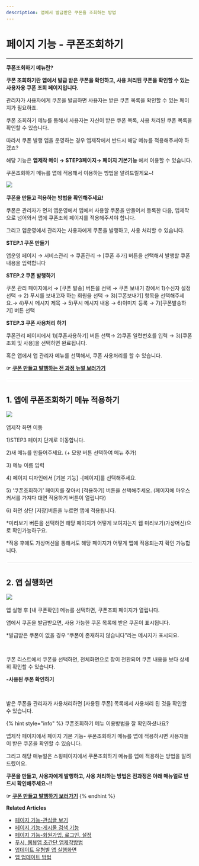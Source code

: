 ```yaml
---
description: 앱에서 발급받은 쿠폰을 조회하는 방법
---
```


# 페이지 기능 - 쿠폰조회하기

***

**쿠폰조회하기 메뉴란?**

**쿠폰 조회하기란 앱에서 발급 받은 쿠폰을 확인하고, 사용 처리된 쿠폰을 확인할 수 있는 사용자용 쿠폰 조회 페이지입니다.**

관리자가 사용자에게 쿠폰을 발급하면 사용자는 받은 쿠폰 목록을 확인할 수 있는 페이지가 필요하죠.

쿠폰 조회하기 메뉴를 통해서 사용자는 자신이 받은 쿠폰 목록, 사용 처리된 쿠폰 목록을 확인할 수 있습니다.

따라서 쿠폰 발행 앱을 운영하는 경우 앱제작에서 반드시 해당 메뉴를 적용해주셔야 하겠죠?

해당 기능은 **앱제작 메이 → STEP3페이지→ 페이지 기본기능** 에서 이용할 수 있습니다.

쿠폰조회하기 메뉴를 앱에 적용해서 이용하는 방법을 알려드릴게요\~!

![](https://wp.swing2app.co.kr/wp-content/uploads/2022/07/%EC%8A%A4%EC%9C%99%EA%B3%B5%EC%8B%9D%EC%95%B1-%EC%BF%A0%ED%8F%B0%EC%82%AC%EC%9A%A9-KR.png)

**쿠폰을 만들고 적용하는 방법을 확인해주세요!**

쿠폰은 관리자가 먼저 앱운영에서 앱에서 사용할 쿠폰을 만들어서 등록한 다음, 앱제작으로 넘어와서 앱에 쿠폰조회 페이지를 적용해주셔야 합니다.

그리고 앱운영에서 관리자는 사용자에게 쿠폰을 발행하고, 사용 처리할 수 있습니다.

**STEP.1 쿠폰 만들기**

앱운영 페이지 → 서비스관리 → 쿠폰관리 → \[쿠폰 추가] 버튼을 선택해서 발행할 쿠폰 내용을 입력합니다

**STEP.2 쿠폰 발행하기**

쿠폰 관리 페이지에서 → \[쿠폰 발송] 버튼을 선택 → 쿠폰 보내기 창에서 1)수신자 설정 선택 → 2) 푸시를 보내고자 하는 회원을 선택 → 3)\[쿠폰보내기] 항목을 선택해주세요.→ 4)푸시 메시지 제목 → 5)푸시 메시지 내용 → 6)이미지 등록 → 7)\[쿠폰발송하기] 버튼 선택​

**STEP.3 쿠폰 사용처리 하기**

쿠폰관리 페이지에서 1)\[쿠폰사용하기] 버튼 선택→ 2)쿠폰 일련번호를 입력 → 3)\[쿠폰 조회 및 사용]을 선택하면 완료됩니다.

혹은 앱에서 앱 관리자 메뉴를 선택해서, 쿠폰 사용처리를 할 수 있습니다.

**☞** [**쿠폰 만들고 발행하는 전 과정 뉴얼 보러가기**](https://documentation.swing2app.co.kr/manual/appmanage/service/coupon)

![](../../../.gitbook/assets/수평성.PNG)

## **1. 앱에 쿠폰조회하기 메뉴 적용하기**

![](https://wp.swing2app.co.kr/wp-content/uploads/2022/07/%EC%BF%A0%ED%8F%B0%EC%A1%B0%ED%9A%8C.png)

앱제작 화면 이동

1\)STEP3 페이지 단계로 이동합니다.

2\)새 메뉴를 만들어주세요. (+ 모양 버튼 선택하여 메뉴 추가)

3\) 메뉴 이름 입력

4\) 페이지 디자인에서 \[기본 기능] -\[페이지]를 선택해주세요.&#x20;

5\) ‘쿠폰조회하기’ 페이지를 찾아서 \[적용하기] 버튼을 선택해주세요. (페이지에 마우스 커서를 가져다 대면 적용하기 버튼이 열립니다)

6\) 화면 상단 \[저장]버튼을 누르면 앱에 적용됩니다.

\*미리보기 버튼을 선택하면 해당 페이지가 어떻게 보여지는지 웹 미리보기(가상머신)으로 확인가능하구요.

\*적용 후에도 가상머신을 통해서도 해당 페이지가 어떻게 앱에 적용되는지 확인 가능합니다.

![](../../../.gitbook/assets/수평성.PNG)

## **2. 앱 실행화면**

![](https://wp.swing2app.co.kr/wp-content/uploads/2022/07/%EC%BF%A0%ED%8F%B01.png)

앱 실행 후 \[내 쿠폰확인] 메뉴를 선택하면, 쿠폰조회 페이지가 열립니다.

앱에서 쿠폰을 발급받으면, 사용 가능한 쿠폰 목록에 받은 쿠폰이 표시됩니다.

\*발급받은 쿠폰이 없을 경우 “쿠폰이 존재하지 않습니다”라는 메시지가 표시되요.



<div align="left">

<img src="https://wp.swing2app.co.kr/wp-content/uploads/2022/07/%EC%BF%A0%ED%8F%B02.png" alt="">

</div>

쿠폰 리스트에서 쿠폰을 선택하면, 전체화면으로 창이 전환되어 쿠폰 내용을 보다 상세히 확인할 수 있습니다.



**-사용된 쿠폰 확인하기**

<div align="left">

<img src="https://wp.swing2app.co.kr/wp-content/uploads/2022/07/%EC%BF%A0%ED%8F%B03.png" alt="">

</div>

받은 쿠폰을 관리자가 사용처리하면 \[사용된 쿠폰] 목록에서 사용처리 된 것을 확인할 수 있습니다.

{% hint style="info" %}
쿠폰조회하기 메뉴 이용방법을 잘 확인하셨나요?

앱제작 페이지에서 페이지 기본 기능- 쿠폰조회하기 메뉴를 앱에 적용하시면 사용자들이 받은 쿠폰을 확인할 수 있습니다.

그리고 해당 매뉴얼은 스윙페이지에서 쿠폰조회하기 메뉴를 앱에 적용하는 방법을 알려드렸어요.&#x20;

**쿠폰을 만들고, 사용자에게 발행하고, 사용 처리하는 방법은 전과정은 아래 매뉴얼로 반드시 확인해주세요\~!!**

**☞** [**쿠폰 만들고 발행하기 보러가기**](https://documentation.swing2app.co.kr/manual/appmanage/service/coupon)
{% endhint %}



**Related Articles**

* [페이지 기능-관심글 보기](https://wp.swing2app.co.kr/documentation/v3manual/viewfavorites/)
* [페이지 기능-게시물 검색 기능](https://wp.swing2app.co.kr/documentation/v3manual/postsearch/)
* [페이지 기능-회원가입, 로그인, 설정](https://wp.swing2app.co.kr/documentation/v3manual/join-login/)
* [푸시, 웹뷰앱 초간단 앱제작방법](https://wp.swing2app.co.kr/documentation/v3manual/push-webview/)
* [업데이트 유형별 앱 실행화면](https://wp.swing2app.co.kr/documentation/v3manual/update-type/)
* [앱 업데이트 방법](https://wp.swing2app.co.kr/documentation/v3manual/app-update/)
